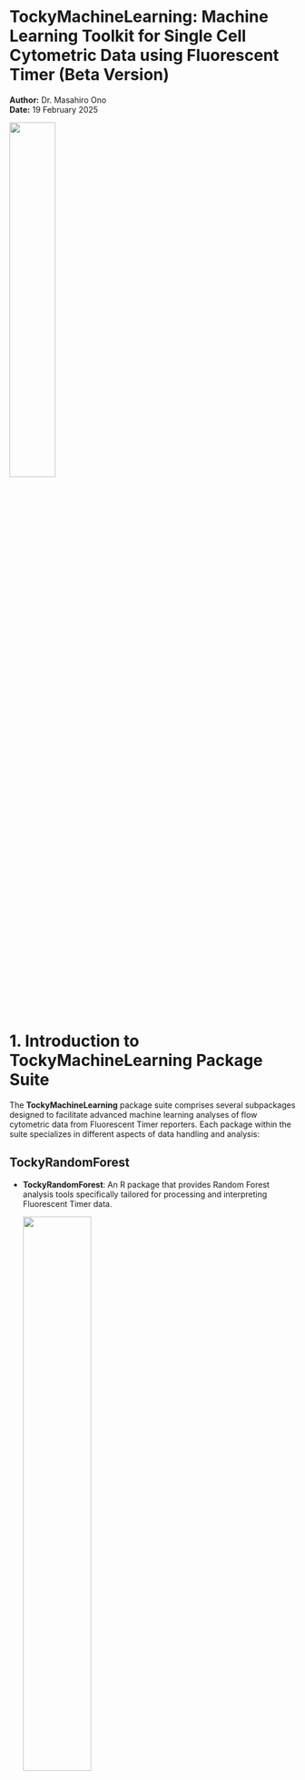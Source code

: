 
# TockyMachineLearning: Machine Learning Toolkit for Single Cell Cytometric Data using Fluorescent Timer (Beta Version)

**Author:** Dr. Masahiro Ono  
**Date:** 19 February 2025


<a href="https://github.com/MonoTockyLab/TockyMachineLearning">
  <img src="assets/tockymachinelearning.jpg" align="center" width="40%">
</a>

# 1. Introduction to TockyMachineLearning Package Suite

The **TockyMachineLearning** package suite comprises several subpackages designed to facilitate advanced machine learning analyses of flow cytometric data from Fluorescent Timer reporters. Each package within the suite specializes in different aspects of data handling and analysis:

## TockyRandomForest

- **TockyRandomForest**: An R package that provides Random Forest analysis tools specifically tailored for processing and interpreting Fluorescent Timer data.


  <img src="assets/TockyRandomForest.jpg" align="center" width="50%">
  
## TockyConvNet (TockyCNN)

The **TockyConvNet** Approach is achieved by the integrated workflow through the use of **TockyConvNetR** and **TockyConvNetPy**.

  <img src="assets/TockyConvNet.jpg" align="center" width="60%">

  
- **TockyConvNetR**: An R package focused on data preprocessing and feature cell analysis suitable for Convolutional Neural Network (ConvNet) analyses. This package facilitates image conversion methods for preparing Tocky data and implements Inverse GradCAM Gating Analysis to interpret ConvNet/Grad-CAM outputs.

- **TockyConvNetPy**: A Python package dedicated to performing ConvNet training and conducting Grad-CAM analysis, complementing the R-based preprocessing and analysis tools.




# 2. Workflow


Below is a schematic figure providing an overview of the workflows and interactions within the **TockyMachineLearning** suite.

![](assets/Overview.jpg)


### Link to GitHub Pages:

<div style="display: flex; justify-content: space-between;">
  <div style="width: 30%; padding: 10px;">
    <h3>TockyRandomForest</h3>
    <p>
	<a href="https://github.com/MonoTockyLab/TockyRandomForest">
	  <img src="assets/LogoTockyRandomForest.jpg" align="center" width="100%">
	</a>
	</p>
  </div>
  <div style="width: 30%; padding: 10px;">
    <h3>TockyConvNetR</h3>
    <p>
	<a href="https://github.com/MonoTockyLab/TockyConvNetR">
	  <img src="assets/LogoTockyConvNetR.jpg" align="center" width="75%">
	</a>
	</p>
  </div>
  <div style="width: 30%; padding: 10px;">
    <h3>TockyConvNetPy</h3>
    <p>
	<a href="https://github.com/MonoTockyLab/TockyConvNetPy">
	  <img src="assets/LogoTockyConvNetPy.jpg" align="center" width="75%">
	</a>
	</p>
  </div>
</div>

## 3. Principles of Tocky

### The Use of Fluorescent Timer Protein for Investigating Transcriptional and Cellular Dynamics

The foundational concept behind the Tocky technology was introduced by the Ono lab in 2018 (Bending et al., 2018). To measure time-dependent processes in individual T cells **in vivo**, Dr. Masahiro Ono envisioned using a substance capable of encoding time information through its known kinetics. Through screening experiments, the mCherry mutant Fluorescent Timer protein, **fast-FT**, emerged as an ideal candidate, especially for its compatibility with flow cytometry.

Originally developed by the Verkhusha group at Einstein (Subach et al., 2009), the Fluorescent Timer protein is unique in its ability to spontaneously change its emission spectrum in known kinetics. Leveraging this feature, the Ono lab has developed the integrated experimental and computationl toolkit, Tocky, which uses Fluorescent Timer reporter transgenic and computational algorithms to analyse Timer fluorescence data. for analyzing T cell activities and differentiation *in vivo* (Bending et al., 2018).
<img src="assets/FluorescentTimer.jpg" align="center" width=40%>
The Fluorescent Timer protein undergoes a spontaneous and irreversible transition in its emission spectrum, shifting from blue fluorescence to red fluorescence after translation.

Our empirical observations have revealed that the half-life of the blue fluorescence (Timer-Blue) is approximately 4 hours, while the half-life of the red fluorescence (Timer-Red) extends to about 120 hours (Bending et al., 2018).


Note: **Tocky** is inspired by the Japanese word "toki," meaning "time." It serves as a comprehensive toolkit that merges experimental and computational approaches to analyze the temporal dynamics of cell differentiation and activation in vivo.
<br>
<br>

### 👉 Read our landmark paper for the Tocky technology:

Bending D, Prieto Martín P, Paduraru A, Ducker C, Marzaganov E, Laviron M, Kitano S, Miyachi H, Crompton T, Ono M. (2018) _A timer for analyzing temporally dynamic changes in transcription during differentiation in vivo_. J Cell Biol. Aug 6;217(8):2931-2950. [doi: 10.1083/jcb.201711048.](https://rupress.org/jcb/article/217/8/2931/39442/A-timer-for-analyzing-temporally-dynamic-changes) Epub 2018 Jun 25. PMID: 29941474; PMCID: PMC6080944.

## 4. Data Preprocessing: Timer Normalisation and Transformation

The primary objective of the Tocky approach is to analyze the time-related information captured in the profiles of Timer-Blue and Timer-Red fluorescence data at the individual cell level. 

To optimally utilize this temporal information in single-cell analysis, we have introduced a novel concept along with appropriate algorithms. These tools are designed to normalize and transform Timer fluorescence data into two key metrics: *Timer Angle* and *Timer Intensity*.

*Timer Angle* is defined as the angle (in degrees, ranging from 0 to 90) measured from the Timer-Blue axis. *Timer Intensity* represents the distance (or *norm*) from each cell to the origin (where Timer-Blue = Timer-Red = 0).
<img src="assets/Angleconversion.jpg" align="center" width=30%>

In this framework, normalized and transformed Timer fluorescence data are termed as *Tocky data*. This data set offers a unique temporal profile that includes both *real-time* transcriptional activities and *cumulative* (historical) activities observed in the days leading up to the experimental analysis of cells.

### Importance of TockyPrep in TockyMachineLearning Applications.

The Tocky data preprocessing is essential for the use of TockyMachineLearning methods. Methods for Tocky data preprocessing are implemented in the R package [**TockyPrep**](https://monotockylab.github.io/TockyPrep/). Visit [the GitHub page for TockyPrep](https://monotockylab.github.io/TockyPrep/).


<a href="https://monotockylab.github.io/TockyPrep/">
  <img src="assets/TockyPrep.jpg" align="center" width="65%">
</a>

### 👉 Read our paper on the data preprocessing method TockyPrep:

Masahiro Ono (2025). _TockyPrep: Data Preprocessing Methods for Flow Cytometric Fluorescent Timer Analysis._ BMC Bioinformatics. 2025 Feb 8;26(1):44. [doi: 10.1186/s12859-025-06058-8](https://bmcbioinformatics.biomedcentral.com/articles/10.1186/s12859-025-06058-8).

Masahiro Ono (2024). _TockyPrep: Data Preprocessing Methods for Flow Cytometric Fluorescent Timer Analysis._ arXiv:2411.04111 [q-bio.QM]. Available at:[https://arxiv.org/abs/2411.04111](https://arxiv.org/abs/2411.04111).


## 5. Data Categorisation by TockyLocus


We introduced the concept of **Tocky Locus**, which classifies the Tocky Angle into three distinct loci: **New**, **Persistent**, and **Arrested**, along with two intermediate loci, **New-to-Persistent (NPt)** and **Persistent-to-Arrested (PAt)** (Bending et al., 2018). The concept of TockyLocus is to provide a working framework to associate Tocky data and transcriptional dynamics in a streamlined way.
<img src="assets/FlowTockyModel.jpg" align="center" width=40%>

### 👉 Read our paper on the TockyLocus methods:

Masahiro Ono (2024). *TockyLocus: Quantitative Analysis Methods for Flow Cytometric Fluorescent Timer Data.* arXiv:2411.09386 [q-bio.QM]. Available at:[https://arxiv.org/abs/2411.04111](https://arxiv.org/abs/2411.09386).



## 6. Tocky Mouse Development

### Nr4a3-Tocky

**Nr4a3** was identified as an immediate early gene downstream of T-cell receptor (TCR) signaling through Canonical Correspondence Analysis (CCA), a form of multidimensional transcriptomic analysis (Ono et al., 2013; Ono et al., 2014).

Utilizing CCA, a cross-analysis of two datasets was conducted to pinpoint the intersection of thymic T cell transcriptomes—representative of in vivo TCR signaling—with peripheral activated T cell transcriptomes, which indicate in vitro TCR signaling. The objective was to ascertain genes downstream of TCR signaling. **Nr4a3** emerged as the top-ranked gene (Bending et al., 2018).

**Nr4a3** is not present in resting T-cells. However, following activation by TCR signaling, Nr4a3 mRNA levels surge rapidly. This characteristic facilitated the creation of an Nr4a3 Fluorescent Timer reporter mouse strain, enabling the analysis of the temporal dynamics of T cells activated post antigen recognition.

### 👉 Read our landmark paper for Nr4a3-Tocky:

Bending D, Prieto Martín P, Paduraru A, Ducker C, Marzaganov E, Laviron M, Kitano S, Miyachi H, Crompton T, Ono M. (2018) _A timer for analyzing temporally dynamic changes in transcription during differentiation in vivo_. J Cell Biol. Aug 6;217(8):2931-2950. [doi: 10.1083/jcb.201711048.](https://rupress.org/jcb/article/217/8/2931/39442/A-timer-for-analyzing-temporally-dynamic-changes) Epub 2018 Jun 25. PMID: 29941474; PMCID: PMC6080944.

### Foxp3-Tocky
<img src="assets/Foxp3Tocky.jpg" align="center" width=50%>

Establishing the proof of concept for the Tocky system using Nr4a3-Tocky, we further developed a new Tocky mouse strain for analyzing temporal dynamics of Foxp3 transcription. Foxp3 controls the differentiation and function of regulatory T cells.

### 👉 Read our first paper dedicated to Foxp3-Tocky

Bending D, Paduraru A, Ducker CB, Prieto Martín P, Crompton T, Ono M. A temporally dynamic Foxp3 autoregulatory transcriptional circuit controls the effector Treg programme. EMBO J. 2018 Aug 15;37(16):e99013. [doi: 10.15252/embj.201899013](https://www.embopress.org/doi/full/10.15252/embj.201899013). Epub 2018 Jul 10. 

## 4. TockyMachineLearning: A Toolkit for Tocky Analysis
<br>
<img src="assets/tockymachinelearning.jpg" align="right" width=40%>

The **TockyMachineLearning** toolkit offers a comprehensive suite of tools designed for the analysis of Tocky data, particularly focusing on T-cell data derived from Foxp3-Tocky mice, using machine learning methods. 

## The Ono Lab (MonoTockyLab)

<img src="assets/monolab.jpg" alt="MonoTockyLab" align="center" width="40%">

**The Masahiro Ono Lab (MonoTockyLab)** offers innovative approaches to analyzing omics and flow cytometric data. The lab is particularly well-known for their development of Timer-of-cell-kinetics-and-Activity (**Tocky**) and integrated analysis of immunological data using both experiments and computational analysis.

**Principal Investigator**: Dr. Masahiro Ono, Reader in Immunology at Imperial College London.

Dr. Ono is **the creator and developer of Tocky**. He innovated the transgenic and computational technologies that constitute Tocky.

In 2008, Dr. Ono initiated his pioneering transition from molecular immunology to becoming an **Integrated Experimental and Computational Immunologist**, demonstrating his visionary leadership and pioneering spirit in the development and application of multidimensional analysis and computational methods to address experimental and immunological problems. Tocky represents one of the fusion technologies that Dr. Ono has both created and developed.

Tocky employs the Fluorescent Timer protein to analyze the temporal dynamics of cell activities and development _in vivo_. His lab integrates molecular biology, immunology, and computational analysis to develop novel research tools, thereby enhancing the understanding of immune cell biology.

## Contact and More

**Email**:
<a href="mailto:m.ono@imperial.ac.uk">
<img src="https://upload.wikimedia.org/wikipedia/commons/e/ec/Circle-icons-mail.svg" alt="Email" width="10%">

</a>

**Personal Homepage**:
<a href="http://monotockylab.github.io">
<img src="assets/monolab.jpg" alt="MonoTockyLab Homepage" align="center" width="30%"/>
</a>

**GitHub**:
<a href="https://github.com/MonoTockyLab">
<img src="https://github.githubassets.com/images/modules/logos_page/GitHub-Mark.png" alt="GitHub" align="center" width="70" height="70"/>
</a>

**Twitter**:
<a href="https://twitter.com/MonoTockyLab">
<img src="https://upload.wikimedia.org/wikipedia/commons/6/6f/Logo_of_Twitter.svg" alt="Twitter" align="center" width="50" height="50"/>
</a>

**BlueSky**:
<a href="https://bsky.app/profile/monotockylab.bsky.social">
<img src="https://upload.wikimedia.org/wikipedia/commons/7/7a/Bluesky_Logo.svg" alt="Twitter" align="center" width="50" height="50"/>
</a>

**Professional Homepage**: [Imperial College London - Masahiro Ono](https://www.imperial.ac.uk/people/m.ono)



## Reference
Subach F.V., Subach O.M., Gundorov I.S., Morozova K.S., Piatkevich K.D., Cuervo A.M., and Verkhusha V.V. (2009). _Monomeric fluorescent timers that change color from blue to red report on cellular trafficking._ [Nat Chem Biol 5, 118-126. 10.1038/nchembio.138.](https://www.nature.com/articles/nchembio.138) 

**Ono M**, Tanaka RJ, Kano M, Sugiman T. _Visualising the cross-level relationships between pathological and physiological processes and gene expression: analyses of haematological diseases_. [PLoS One. 2013;8(1):e53544. doi: 10.1371/journal.pone.0053544.](https://dx.plos.org/10.1371/journal.pone.0053544)

**Ono M.**, Tanaka R.J., and Kano M. (2014). _Visualisation of the T cell differentiation programme by Canonical Correspondence Analysis of transcriptomes_. [BMC genomics 15, 1028. 10.1186/1471-2164-15-1028.](https://bmcgenomics.biomedcentral.com/articles/10.1186/1471-2164-15-1028)

Bending D., Martín P.P., Paduraru A., Ducker C., Marzaganov E., Laviron M., Kitano S., Miyachi H., Crompton T., and **Ono M**. (2018). _A timer for analyzing temporally dynamic changes in transcription during differentiation in vivo._ [Journal of Cell Biology 217, 2931-2950.] (https://rupress.org/jcb/article/217/8/2931/39442/A-timer-for-analyzing-temporally-dynamic-changes)

Bending D, Paduraru A, Ducker CB, Prieto Martín P, Crompton T, **Ono M**. _A temporally dynamic Foxp3 autoregulatory transcriptional circuit controls the effector Treg programme._ [EMBO J. 2018 Aug 15;37(16):e99013. doi: 10.15252/embj.201899013.](https://www.embopress.org/doi/full/10.15252/embj.201899013)


**Ono M** (2024). _TockyPrep: Data Preprocessing Methods for Flow Cytometric Fluorescent Timer Analysis._ arXiv:2411.04111 [q-bio.QM]. Available at:[https://arxiv.org/abs/2411.04111](https://arxiv.org/abs/2411.04111).


**Ono M** (2024). *TockyLocus: Quantitative Analysis Methods for Flow Cytometric Fluorescent Timer Data.* arXiv:2411.09386 [q-bio.QM]. Available at:[https://arxiv.org/abs/2411.04111](https://arxiv.org/abs/2411.09386).

**Ono M** (2025). _TockyPrep: Data Preprocessing Methods for Flow Cytometric Fluorescent Timer Analysis._ BMC Bioinformatics. 2025 Feb 8;26(1):44. [doi: 10.1186/s12859-025-06058-8](https://bmcbioinformatics.biomedcentral.com/articles/10.1186/s12859-025-06058-8).

